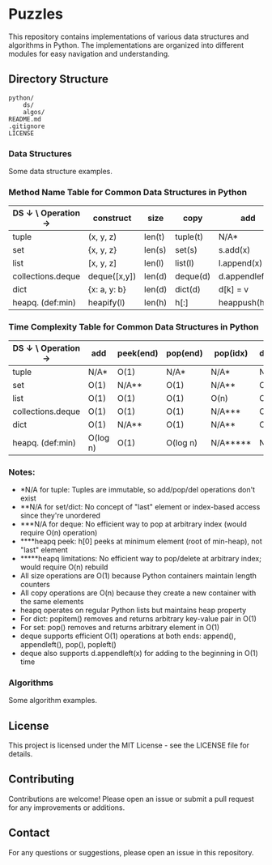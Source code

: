 # Puzzles
This repository contains implementations of various data structures and algorithms in Python. The implementations are organized into different modules for easy navigation and understanding.

## Directory Structure
```
python/
    ds/
    algos/
README.md
.gitignore
LICENSE
```

### Data Structures
Some data structure examples.

### Method Name Table for Common Data Structures in Python

| DS ↓ \ Operation →  | construct    | size   | copy     | add             | peek(end) | pop(end)     | pop(idx)      | del(obj/key)  |
| --------------------| ------------ | ------ | -------- | --------------- | --------- | ------------ | ------------- | ------------- |
| tuple               | (x, y, z)    | len(t) | tuple(t) | N/A*            | t[-1]     | N/A*         | N/A*          | N/A*          |
| set                 | {x, y, z}    | len(s) | set(s)   | s.add(x)        | N/A**     | s.pop()      | N/A**         | s.remove(x)   |
| list                | [x, y, z]    | len(l) | list(l)  | l.append(x)     | l[-1]     | l.pop()      | l.pop(i)      | l.remove(x)   |
| collections.deque   | deque([x,y]) | len(d) | deque(d) | d.appendleft(x) | d[-1]     | d.pop()      | N/A***        | d.remove(x)   |
| dict                | {x: a, y: b} | len(d) | dict(d)  | d[k] = v        | N/A**     | d.popitem()  | N/A**         | del d[k]      |
| heapq. (def:min)    | heapify(l)   | len(h) | h[:]     | heappush(h,x)   | h[0]****  | heappop(h)   | N/A*****      | N/A*****      |

### Time Complexity Table for Common Data Structures in Python

| DS ↓ \ Operation →  | add     | peek(end) | pop(end) | pop(idx) | del(obj/key) |
| ------------------- | ------- | --------- | -------- | -------- | ------------ |
| tuple               | N/A*    | O(1)      | N/A*     | N/A*     | N/A*         |
| set                 | O(1)    | N/A**     | O(1)     | N/A**    | O(1)         |
| list                | O(1)    | O(1)      | O(1)     | O(n)     | O(n)         |
| collections.deque   | O(1)    | O(1)      | O(1)     | N/A***   | O(n)         |
| dict                | O(1)    | N/A**     | O(1)     | N/A**    | O(1)         |
| heapq. (def:min)    | O(log n)| O(1)      | O(log n) | N/A***** | N/A*****     |

### Notes:
* *N/A for tuple: Tuples are immutable, so add/pop/del operations don't exist
* **N/A for set/dict: No concept of "last" element or index-based access since they're unordered
* ***N/A for deque: No efficient way to pop at arbitrary index (would require O(n) operation)
* ****heapq peek: h[0] peeks at minimum element (root of min-heap), not "last" element
* *****heapq limitations: No efficient way to pop/delete at arbitrary index; would require O(n) rebuild
* All size operations are O(1) because Python containers maintain length counters
* All copy operations are O(n) because they create a new container with the same elements
* heapq operates on regular Python lists but maintains heap property
* For dict: popitem() removes and returns arbitrary key-value pair in O(1)
* For set: pop() removes and returns arbitrary element in O(1)
* deque supports efficient O(1) operations at both ends: append(), appendleft(), pop(), popleft()
* deque also supports d.appendleft(x) for adding to the beginning in O(1) time


### Algorithms
Some algorithm examples.

## License
This project is licensed under the MIT License - see the LICENSE file for details.

## Contributing
Contributions are welcome! Please open an issue or submit a pull request for any improvements or additions.

## Contact
For any questions or suggestions, please open an issue in this repository.
